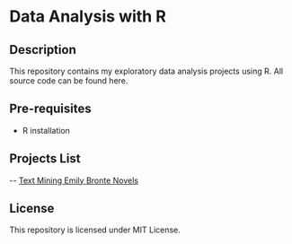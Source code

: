 # Data Analysis with R
## Description
This repository contains my exploratory data analysis projects using R. All source code can be found here.

## Pre-requisites
- R installation

## Projects List
-- [Text Mining Emily Bronte Novels](https://github.com/namithadeshpande/Data-Analysis-with-R/blob/master/Emily_bronte.R)

## License
This repository is licensed under MIT License. 
